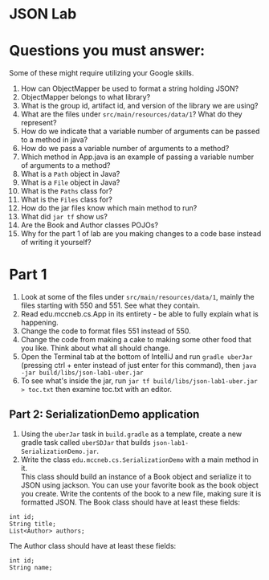 # JSON Lab

# Questions you must answer:
Some of these might require utilizing your Google skills.
1. How can ObjectMapper be used to format a string holding JSON?
1. ObjectMapper belongs to what library?
1. What is the group id, artifact id, and version of the library we are using?
1. What are the files under `src/main/resources/data/1`? What do they represent?
1. How do we indicate that a variable number of arguments can be passed to a method in java?
1. How do we pass a variable number of arguments to a method?
1. Which method in App.java is an example of passing a variable number of arguments to a method?
1. What is a `Path` object in Java?
1. What is a `File` object in Java?
1. What is the `Paths` class for?
1. What is the `Files` class for?
1. How do the jar files know which main method to run?
1. What did `jar tf` show us?
1. Are the Book and Author classes POJOs?
1. Why for the part 1 of lab are you making changes to a code base instead of writing it yourself?

# Part 1
1. Look at some of the files under `src/main/resources/data/1`, mainly the files starting with 550 and 551. See what they contain.
1. Read edu.mccneb.cs.App in its entirety - be able to fully explain what is happening.
1. Change the code to format files 551 instead of 550.
1. Change the code from making a cake to making some other food that you like. Think about what all should change.
1. Open the Terminal tab at the bottom of IntelliJ and run `gradle uberJar` (pressing ctrl + enter instead of just enter for this command), then `java -jar build/libs/json-lab1-uber.jar`
1. To see what's inside the jar, run `jar tf build/libs/json-lab1-uber.jar > toc.txt` then 
examine toc.txt with an editor.

## Part 2: SerializationDemo application
1. Using the `uberJar` task in `build.gradle` as a template, create a new gradle task called `uberSDJar` that builds `json-lab1-SerializationDemo.jar`.
1. Write the class `edu.mccneb.cs.SerializationDemo` with a main method in it.  
This class should build an instance of a Book object and serialize it to JSON using jackson. You can use your favorite book as the book object you create. Write the contents of the book to a new file, making sure it is formatted JSON.
The Book class should have at least these fields:
```
int id;
String title;
List<Author> authors;
```

The Author class should have at least these fields:
```
int id;
String name;
```
